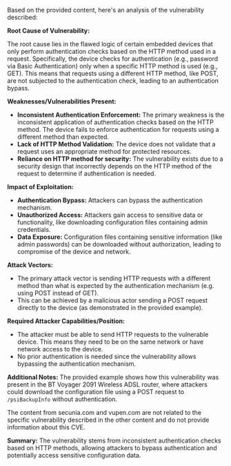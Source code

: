 Based on the provided content, here's an analysis of the vulnerability described:

**Root Cause of Vulnerability:**

The root cause lies in the flawed logic of certain embedded devices that only perform authentication checks based on the HTTP method used in a request. Specifically, the device checks for authentication (e.g., password via Basic Authentication) only when a specific HTTP method is used (e.g., GET). This means that requests using a different HTTP method, like POST, are not subjected to the authentication check, leading to an authentication bypass.

**Weaknesses/Vulnerabilities Present:**

- **Inconsistent Authentication Enforcement:** The primary weakness is the inconsistent application of authentication checks based on the HTTP method. The device fails to enforce authentication for requests using a different method than expected.
- **Lack of HTTP Method Validation:**  The device does not validate that a request uses an appropriate method for protected resources.
- **Reliance on HTTP method for security:** The vulnerability exists due to a security design that incorrectly depends on the HTTP method of the request to determine if authentication is needed.

**Impact of Exploitation:**

- **Authentication Bypass:** Attackers can bypass the authentication mechanism.
- **Unauthorized Access:** Attackers gain access to sensitive data or functionality, like downloading configuration files containing admin credentials.
- **Data Exposure:** Configuration files containing sensitive information (like admin passwords) can be downloaded without authorization, leading to compromise of the device and network.

**Attack Vectors:**

-   The primary attack vector is sending HTTP requests with a different method than what is expected by the authentication mechanism (e.g. using POST instead of GET).
-   This can be achieved by a malicious actor sending a POST request directly to the device (as demonstrated in the provided example).

**Required Attacker Capabilities/Position:**

-   The attacker must be able to send HTTP requests to the vulnerable device. This means they need to be on the same network or have network access to the device.
-  No prior authentication is needed since the vulnerability allows bypassing the authentication mechanism.

**Additional Notes:**
The provided example shows how this vulnerability was present in the BT Voyager 2091 Wireless ADSL router, where attackers could download the configuration file using a POST request to `/psiBackupInfo` without authentication.

The content from secunia.com and vupen.com are not related to the specific vulnerability described in the other content and do not provide information about this CVE.

**Summary:**
The vulnerability stems from inconsistent authentication checks based on HTTP methods, allowing attackers to bypass authentication and potentially access sensitive configuration data.